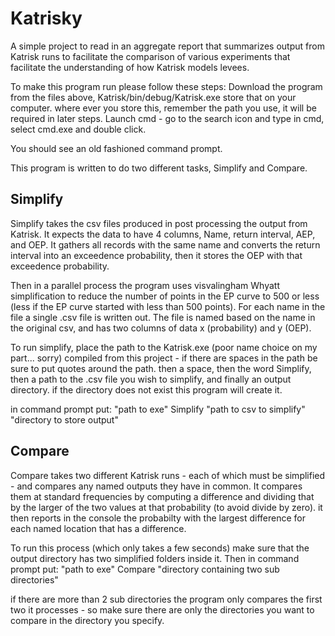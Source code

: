 # Katrisky

A simple project to read in an aggregate report that summarizes output from Katrisk runs to facilitate the comparison of various experiments that facilitate the understanding of how Katrisk models levees.

To make this program run please follow these steps:
Download the program from the files above, Katrisk/bin/debug/Katrisk.exe
store that on your computer. where ever you store this, remember the path you use, it will be required in later steps.
Launch cmd - go to the search icon and type in cmd, select cmd.exe and double click.

You should see an old fashioned command prompt. 

This program is written to do two different tasks, Simplify and Compare.

## Simplify

Simplify takes the csv files produced in post processing the output from Katrisk. It expects the data to have 4 columns, Name, return interval, AEP, and OEP. It gathers all records with the same name and converts the return interval into an exceedence probability, then it stores the OEP with that exceedence probability.

Then in a parallel process the program uses visvalingham Whyatt simplification to reduce the number of points in the EP curve to 500 or less (less if the EP curve started with less than 500 points). For each name in the file a single .csv file is written out. The file is named based on the name in the original csv, and has two columns of data x (probability) and y (OEP).

To run simplify, place the path to the Katrisk.exe (poor name choice on my part... sorry) compiled from this project - if there are spaces in the path be sure to put quotes around the path. then a space, then the word Simplify, then a path to the .csv file you wish to simplify, and finally an output directory. if the directory does not exist this program will create it.

in command prompt put:
"path to exe" Simplify "path to csv to simplify" "directory to store output"

## Compare
Compare takes two different Katrisk runs - each of which must be simplified - and compares any named outputs they have in common. It compares them at standard frequencies by computing a difference and dividing that by the larger of the two values at that probability (to avoid divide by zero). it then reports in the console the probabilty with the largest difference for each named location that has a difference. 

To run this process (which only takes a few seconds) make sure that the output directory has two simplified folders inside it. Then in command prompt put:
"path to exe" Compare "directory containing two sub directories"

if there are more than 2 sub directories the program only compares the first two it processes - so make sure there are only the directories you want to compare in the directory you specify.
